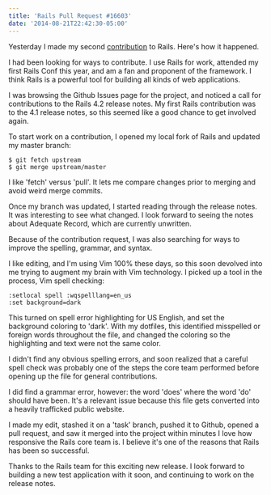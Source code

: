 ```yaml
---
title: 'Rails Pull Request #16603'
date: '2014-08-21T22:42:30-05:00'
---
```


Yesterday I made my second <a href='https://github.com/rails/rails/pull/16603'>contribution</a> to Rails.  Here's how it happened.

I had been looking for ways to contribute.  I use Rails for work, attended my first Rails Conf this year, and am a fan and proponent of the framework.  I think Rails is a powerful tool for building all kinds of web applications.

I was browsing the Github Issues page for the project, and noticed a call for contributions to the Rails 4.2 release notes.  My first Rails contribution was to the 4.1 release notes, so this seemed like a good chance to get involved again.

To start work on a contribution, I opened my local fork of Rails and updated my master branch:

```shell
$ git fetch upstream
$ git merge upstream/master
```

I like 'fetch' versus 'pull'.  It lets me compare changes prior to merging and avoid weird merge commits.

Once my branch was updated, I started reading through the release notes.  It was interesting to see what changed.  I look forward to seeing the notes about Adequate Record, which are currently unwritten.

Because of the contribution request, I was also searching for ways to improve the spelling, grammar, and syntax.

I like editing, and I'm using Vim 100% these days, so this soon devolved into me trying to augment my brain with Vim technology. I picked up a tool in the process, Vim spell checking:

```vim
:setlocal spell :wqspelllang=en_us
:set background=dark
```

This turned on spell error highlighting for US English, and set the background coloring to 'dark'.  With my dotfiles, this identified misspelled or foreign words throughout the file, and changed the coloring so the highlighting and text were not the same color.

I didn't find any obvious spelling errors, and soon realized that a careful spell check was probably one of the steps the core team performed before opening up the file for general contributions.

I did find a grammar error, however: the word 'does' where the word 'do' should have been.  It's a relevant issue because this file gets converted into a heavily trafficked public website.

I made my edit, stashed it on a 'task' branch, pushed it to Github, opened a pull request, and saw it merged into the project within minutes I love how responsive the Rails core team is.  I believe it's one of the reasons that Rails has been so successful.

Thanks to the Rails team for this exciting new release.  I look forward to building a new test application with it soon, and continuing to work on the release notes.

